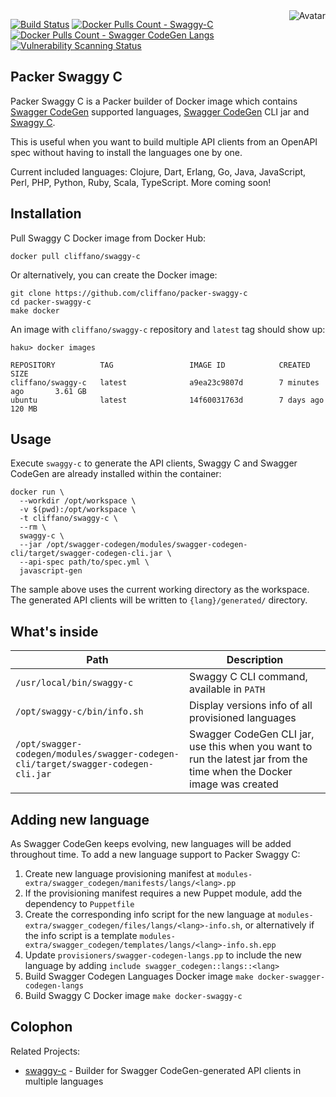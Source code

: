 <img align="right" src="https://raw.github.com/cliffano/packer-swaggy-c/master/avatar.jpg" alt="Avatar"/>

[![Build Status](https://github.com/cliffano/packer-swaggy-c/workflows/CI/badge.svg)](https://github.com/cliffano/packer-swaggy-c/actions?query=workflow%3ACI)
[![Docker Pulls Count - Swaggy-C](https://img.shields.io/docker/pulls/cliffano/swaggy-c.svg)](https://hub.docker.com/r/cliffano/swaggy-c/)
[![Docker Pulls Count - Swagger CodeGen Langs](https://img.shields.io/docker/pulls/cliffano/swagger-codegen-langs.svg)](https://hub.docker.com/r/cliffano/swagger-codegen-langs/)
[![Vulnerability Scanning Status](https://snyk.io/test/github/cliffano/packer-swaggy-c/badge.svg)](https://snyk.io/test/github/cliffano/packer-swaggy-c)

Packer Swaggy C
---------------

Packer Swaggy C is a Packer builder of Docker image which contains [Swagger CodeGen](https://github.com/swagger-api/swagger-codegen) supported languages, [Swagger CodeGen](https://github.com/swagger-api/swagger-codegen) CLI jar and [Swaggy C](https://github.com/cliffano/swaggy-c).

This is useful when you want to build multiple API clients from an OpenAPI spec without having to install the languages one by one.

Current included languages: Clojure, Dart, Erlang, Go, Java, JavaScript, Perl, PHP, Python, Ruby, Scala, TypeScript. More coming soon!

Installation
------------

Pull Swaggy C Docker image from Docker Hub:

    docker pull cliffano/swaggy-c

Or alternatively, you can create the Docker image:

    git clone https://github.com/cliffano/packer-swaggy-c
    cd packer-swaggy-c
    make docker

An image with `cliffano/swaggy-c` repository and `latest` tag should show up:

    haku> docker images

    REPOSITORY          TAG                 IMAGE ID            CREATED             SIZE
    cliffano/swaggy-c   latest              a9ea23c9807d        7 minutes ago       3.61 GB
    ubuntu              latest              14f60031763d        7 days ago          120 MB

Usage
-----

Execute `swaggy-c` to generate the API clients, Swaggy C and Swagger CodeGen are already installed within the container:

    docker run \
      --workdir /opt/workspace \
      -v $(pwd):/opt/workspace \
      -t cliffano/swaggy-c \
      --rm \
      swaggy-c \
      --jar /opt/swagger-codegen/modules/swagger-codegen-cli/target/swagger-codegen-cli.jar \
      --api-spec path/to/spec.yml \
      javascript-gen

The sample above uses the current working directory as the workspace. The generated API clients will be written to `{lang}/generated/` directory.

What's inside
-------------

| Path | Description |
|-|-|
| `/usr/local/bin/swaggy-c` | Swaggy C CLI command, available in `PATH` |
| `/opt/swaggy-c/bin/info.sh` | Display versions info of all provisioned languages |
| `/opt/swagger-codegen/modules/swagger-codegen-cli/target/swagger-codegen-cli.jar` | Swagger CodeGen CLI jar, use this when you want to run the latest jar from the time when the Docker image was created |

Adding new language
-------------------

As Swagger CodeGen keeps evolving, new languages will be added throughout time. To add a new language support to Packer Swaggy C:

1. Create new language provisioning manifest at `modules-extra/swagger_codegen/manifests/langs/<lang>.pp`
2. If the provisioning manifest requires a new Puppet module, add the dependency to `Puppetfile`
3. Create the corresponding info script for the new language at `modules-extra/swagger_codegen/files/langs/<lang>-info.sh`, or alternatively if the info script is a template `modules-extra/swagger_codegen/templates/langs/<lang>-info.sh.epp`
4. Update `provisioners/swagger-codegen-langs.pp` to include the new language by adding `include swagger_codegen::langs::<lang>`
5. Build Swagger Codegen Languages Docker image `make docker-swagger-codegen-langs`
6. Build Swaggy C Docker image `make docker-swaggy-c`

Colophon
--------

Related Projects:

* [swaggy-c](http://github.com/cliffano/swaggy-c) - Builder for Swagger CodeGen-generated API clients in multiple languages
